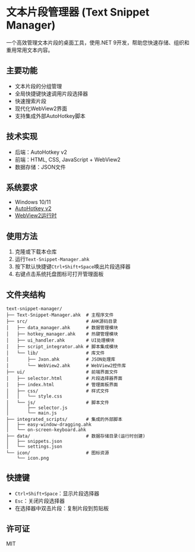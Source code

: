 # 文本片段管理器 (Text Snippet Manager)

一个高效管理文本片段的桌面工具，使用.NET 9开发，帮助您快速存储、组织和重用常用文本内容。

## 主要功能

- 文本片段的分组管理
- 全局快捷键快速调用片段选择器
- 快速搜索片段
- 现代化WebView2界面
- 支持集成外部AutoHotkey脚本

## 技术实现

- 后端：AutoHotkey v2
- 前端：HTML, CSS, JavaScript + WebView2
- 数据存储：JSON文件

## 系统要求

- Windows 10/11
- [AutoHotkey v2](https://www.autohotkey.com/)
- [WebView2运行时](https://developer.microsoft.com/microsoft-edge/webview2/)

## 使用方法

1. 克隆或下载本仓库
2. 运行`Text-Snippet-Manager.ahk`
3. 按下默认快捷键`Ctrl+Shift+Space`唤出片段选择器
4. 右键点击系统托盘图标可打开管理面板

## 文件夹结构

```
text-snippet-manager/
├── Text-Snippet-Manager.ahk  # 主程序文件
├── src/                      # AHK源码目录
│   ├── data_manager.ahk      # 数据管理模块
│   ├── hotkey_manager.ahk    # 热键管理模块
│   ├── ui_handler.ahk        # UI处理模块
│   ├── script_integrator.ahk # 脚本集成模块
│   └── lib/                  # 库文件
│       ├── Jxon.ahk          # JSON处理库
│       └── WebView2.ahk      # WebView2控件库
├── ui/                       # 前端界面文件
│   ├── selector.html         # 片段选择器界面
│   ├── index.html            # 管理面板界面
│   ├── css/                  # 样式文件
│   │   └── style.css
│   └── js/                   # 脚本文件
│       ├── selector.js
│       └── main.js
├── integrated_scripts/       # 集成的外部脚本
│   ├── easy-window-dragging.ahk
│   └── on-screen-keyboard.ahk
├── data/                     # 数据存储目录(运行时创建)
│   ├── snippets.json
│   └── settings.json
└── icon/                     # 图标资源
    └── icon.png
```

## 快捷键

- `Ctrl+Shift+Space`：显示片段选择器
- `Esc`：关闭片段选择器
- 在选择器中双击片段：复制片段到剪贴板

## 许可证

MIT 
